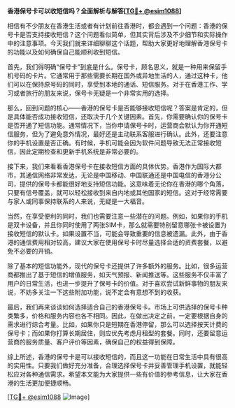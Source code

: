**香港保号卡可以收短信吗？全面解析与解答[[TG💪+ @esim1088](https://t.me/s/esim1088)]**

相信有不少朋友在香港生活或者有计划前往香港时，都会遇到一个问题：香港的保号卡是否支持接收短信？这个问题看似简单，但其实背后涉及不少细节和实际操作中的注意事项。今天我们就来详细聊聊这个话题，帮助大家更好地理解香港保号卡的功能以及如何确保自己能顺利收到短信。

首先，我们得明确“保号卡”到底是什么。保号卡，顾名思义，就是一种用来保留手机号码的卡片。它通常用于那些需要长期在国外或异地生活的人，通过这种卡，他们可以在保持原号码的同时，享受到本地的通话、短信服务。对于在香港工作、学习或者旅行的朋友来说，保号卡无疑是一个非常实用的选择。

那么，回到问题的核心——香港的保号卡是否能够接收短信呢？答案是肯定的，但是具体能否成功接收短信，还取决于几个关键因素。首先，你需要确认你的保号卡是否开通了短信功能。通常情况下，当你申请保号卡时，运营商会默认为你开通短信服务，但为了避免意外情况，最好还是主动联系客服进行确认。此外，还要注意你的手机设置是否正确。有时候，手机可能会因为软件问题导致无法正常接收短信，因此定期检查和更新手机系统是非常必要的。

接下来，我们来看看香港保号卡在接收短信方面的具体优势。香港作为国际大都市，其通信网络非常发达，无论是中国移动、中国联通还是中国电信的香港分公司，提供的保号卡都能很好地支持短信功能。这意味着无论你在香港的哪个角落，只要有信号覆盖，就可以轻松接收到来自内地或其他国家的短信。这对于经常需要与家人或同事保持联系的人来说，无疑是一大福音。

当然，在享受便利的同时，我们也需要注意一些潜在的问题。例如，如果你的手机是双卡设备，并且你同时使用了两张SIM卡，那么就需要特别留意哪张卡被设置为接收短信的默认卡。如果设置不当，可能会导致重要的信息被遗漏。此外，由于香港的通信费用相对较高，建议大家在使用保号卡时尽量选择合适的资费套餐，以避免不必要的开销。

除了基本的短信功能外，现代的保号卡还提供了许多额外的服务。比如，很多运营商都推出了基于短信的增值服务，如天气预报、新闻推送等。这些服务不仅丰富了用户的日常生活，也进一步提升了保号卡的价值。对于喜欢尝试新鲜事物的朋友来说，不妨多关注一下这些附加功能，说不定会有意想不到的收获。

最后，我们再来谈谈如何选择适合自己的香港保号卡。市场上可供选择的保号卡种类繁多，价格和服务内容也各不相同。因此，在做出决定之前，一定要根据自身的需求进行综合考量。比如，如果你只是短期在香港停留，那么可以选择按天计费的保号卡；而如果你打算长期居住，则应优先考虑月租型的套餐。同时，还要留意运营商的服务质量、客户评价等因素，确保自己的权益得到保障。

综上所述，香港的保号卡是可以接收短信的，而且这一功能在日常生活中具有很高的实用性。只要我们做好充分准备，合理选择保号卡并妥善管理手机设置，就能轻松应对各种通信需求。希望本文能为大家提供一些有价值的参考信息，让大家在香港的生活更加便捷顺畅。

[[TG💪+ @esim1088](https://t.me/s/esim1088) ![Image](https://i.postimg.cc/4NQfJmqS/Snipaste-2025-05-13-00-14-12.png)]